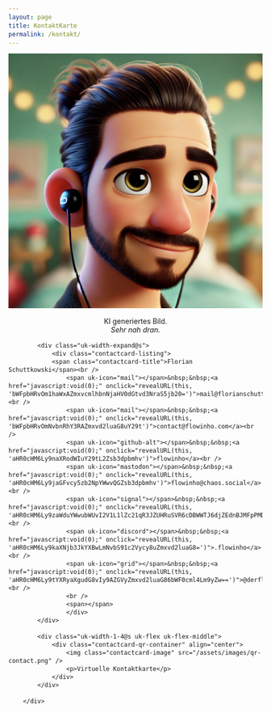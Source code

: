 ```yaml
---
layout: page
title: KontaktKarte
permalink: /kontakt/
---
```


<div class="contactcard">
    <div uk-grid>
            <div class="uk-width-1-4@s uk-flex uk-flex-middle">
                <div class="contactcard-image-container" align="center">
                    <img class="contactcard-image" src="/assets/images/pixar-me.jpg" />
                    <p>KI generiertes Bild.<br/><em>Sehr nah dran.</em></p>
                </div>
            </div>

            <div class="uk-width-expand@s">
                <div class="contactcard-listing">
                <span class="contactcard-title">Florian Schuttkowski</span><br />
                    <span uk-icon="mail"></span>&nbsp;&nbsp;<a href="javascript:void(0);" onclick="revealURL(this, 'bWFpbHRvOm1haWxAZmxvcmlhbnNjaHV0dGtvd3NraS5jb20=')">mail@florianschuttkowski.com</a><br />
                    <span uk-icon="mail"></span>&nbsp;&nbsp;<a href="javascript:void(0);" onclick="revealURL(this, 'bWFpbHRvOmNvbnRhY3RAZmxvd2luaG8uY29t')">contact@flowinho.com</a><br />
                    <span uk-icon="github-alt"></span>&nbsp;&nbsp;<a href="javascript:void(0);" onclick="revealURL(this, 'aHR0cHM6Ly9naXRodWIuY29tL2Zsb3dpbmhv')">flowinho</a><br />
                    <span uk-icon="mastodon"></span>&nbsp;&nbsp;<a href="javascript:void(0);" onclick="revealURL(this, 'aHR0cHM6Ly9jaGFvcy5zb2NpYWwvQGZsb3dpbmhv')">flowinho@chaos.social</a><br />
                    <span uk-icon="signal"></span>&nbsp;&nbsp;<a href="javascript:void(0);" onclick="revealURL(this, 'aHR0cHM6Ly9zaWduYWwubWUvI2V1L1lZc21qR3JZUHRuSVR6cDBWWTJ6djZEdnBJMFpPMDNrR1YzRXJxck1YUTRYdzFfVUp0Tkk4S3FhaURzd3ZLUQ==')">flowinho.42</a><br />
                    <span uk-icon="discord"></span>&nbsp;&nbsp;<a href="javascript:void(0);" onclick="revealURL(this, 'aHR0cHM6Ly9kaXNjb3JkYXBwLmNvbS91c2Vycy8uZmxvd2luaG8=')">.flowinho</a><br />
                    <span uk-icon="grid"></span>&nbsp;&nbsp;<a href="javascript:void(0);" onclick="revealURL(this, 'aHR0cHM6Ly9tYXRyaXgudG8vIy9AZGVyZmxvd2luaG86bWF0cml4Lm9yZw==')">@derflowinho:matrix.org</a><br />
                    <br />
                    <span></span>
                    </div>
            </div>

            <div class="uk-width-1-4@s uk-flex uk-flex-middle">
                <div class="contactcard-qr-container" align="center">
                    <img class="contactcard-image" src="/assets/images/qr-contact.png" />
                    <p>Virtuelle Kontaktkarte</p>
                </div>
            </div>

        </div>
</div>
